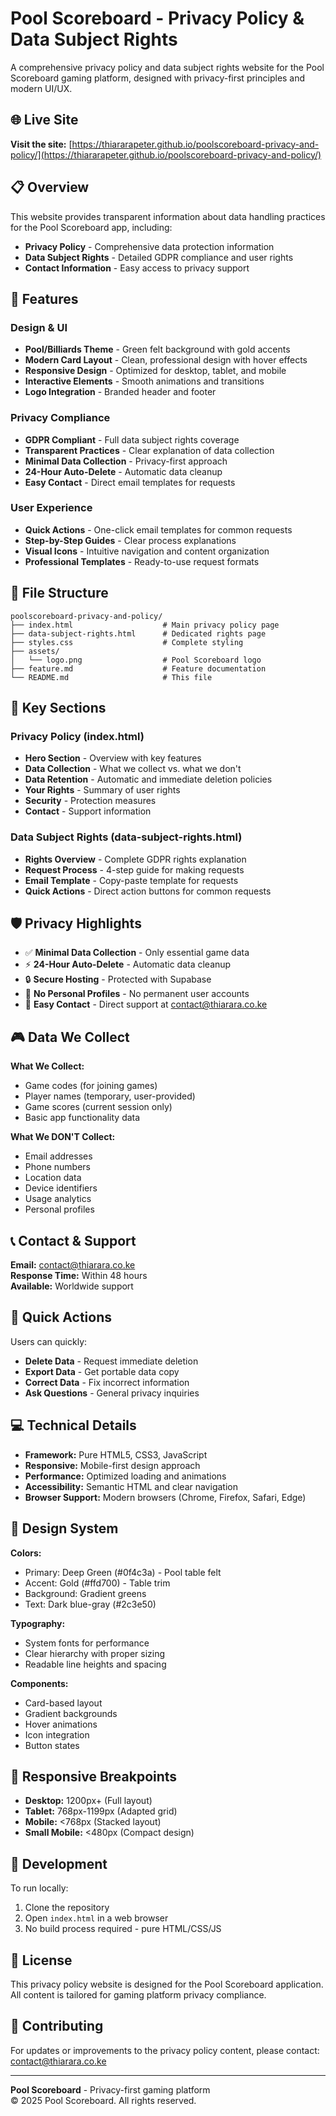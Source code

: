 # Pool Scoreboard - Privacy Policy & Data Subject Rights

A comprehensive privacy policy and data subject rights website for the Pool Scoreboard gaming platform, designed with privacy-first principles and modern UI/UX.

## 🌐 Live Site

**Visit the site:** [https://thiararapeter.github.io/poolscoreboard-privacy-and-policy/](https://thiararapeter.github.io/poolscoreboard-privacy-and-policy/)

## 📋 Overview

This website provides transparent information about data handling practices for the Pool Scoreboard app, including:

- **Privacy Policy** - Comprehensive data protection information
- **Data Subject Rights** - Detailed GDPR compliance and user rights
- **Contact Information** - Easy access to privacy support

## 🎨 Features

### Design & UI
- **Pool/Billiards Theme** - Green felt background with gold accents
- **Modern Card Layout** - Clean, professional design with hover effects
- **Responsive Design** - Optimized for desktop, tablet, and mobile
- **Interactive Elements** - Smooth animations and transitions
- **Logo Integration** - Branded header and footer

### Privacy Compliance
- **GDPR Compliant** - Full data subject rights coverage
- **Transparent Practices** - Clear explanation of data collection
- **Minimal Data Collection** - Privacy-first approach
- **24-Hour Auto-Delete** - Automatic data cleanup
- **Easy Contact** - Direct email templates for requests

### User Experience
- **Quick Actions** - One-click email templates for common requests
- **Step-by-Step Guides** - Clear process explanations
- **Visual Icons** - Intuitive navigation and content organization
- **Professional Templates** - Ready-to-use request formats

## 📁 File Structure

```
poolscoreboard-privacy-and-policy/
├── index.html                    # Main privacy policy page
├── data-subject-rights.html      # Dedicated rights page
├── styles.css                    # Complete styling
├── assets/
│   └── logo.png                  # Pool Scoreboard logo
├── feature.md                    # Feature documentation
└── README.md                     # This file
```

## 🎯 Key Sections

### Privacy Policy (index.html)
- **Hero Section** - Overview with key features
- **Data Collection** - What we collect vs. what we don't
- **Data Retention** - Automatic and immediate deletion policies
- **Your Rights** - Summary of user rights
- **Security** - Protection measures
- **Contact** - Support information

### Data Subject Rights (data-subject-rights.html)
- **Rights Overview** - Complete GDPR rights explanation
- **Request Process** - 4-step guide for making requests
- **Email Template** - Copy-paste template for requests
- **Quick Actions** - Direct action buttons for common requests

## 🛡️ Privacy Highlights

- ✅ **Minimal Data Collection** - Only essential game data
- ⚡ **24-Hour Auto-Delete** - Automatic data cleanup
- 🔒 **Secure Hosting** - Protected with Supabase
- 🚫 **No Personal Profiles** - No permanent user accounts
- 📧 **Easy Contact** - Direct support at contact@thiarara.co.ke

## 🎮 Data We Collect

**What We Collect:**
- Game codes (for joining games)
- Player names (temporary, user-provided)
- Game scores (current session only)
- Basic app functionality data

**What We DON'T Collect:**
- Email addresses
- Phone numbers
- Location data
- Device identifiers
- Usage analytics
- Personal profiles

## 📞 Contact & Support

**Email:** contact@thiarara.co.ke  
**Response Time:** Within 48 hours  
**Available:** Worldwide support

## 🚀 Quick Actions

Users can quickly:
- **Delete Data** - Request immediate deletion
- **Export Data** - Get portable data copy
- **Correct Data** - Fix incorrect information
- **Ask Questions** - General privacy inquiries

## 💻 Technical Details

- **Framework:** Pure HTML5, CSS3, JavaScript
- **Responsive:** Mobile-first design approach
- **Performance:** Optimized loading and animations
- **Accessibility:** Semantic HTML and clear navigation
- **Browser Support:** Modern browsers (Chrome, Firefox, Safari, Edge)

## 🎨 Design System

**Colors:**
- Primary: Deep Green (#0f4c3a) - Pool table felt
- Accent: Gold (#ffd700) - Table trim
- Background: Gradient greens
- Text: Dark blue-gray (#2c3e50)

**Typography:**
- System fonts for performance
- Clear hierarchy with proper sizing
- Readable line heights and spacing

**Components:**
- Card-based layout
- Gradient backgrounds
- Hover animations
- Icon integration
- Button states

## 📱 Responsive Breakpoints

- **Desktop:** 1200px+ (Full layout)
- **Tablet:** 768px-1199px (Adapted grid)
- **Mobile:** <768px (Stacked layout)
- **Small Mobile:** <480px (Compact design)

## 🔧 Development

To run locally:
1. Clone the repository
2. Open `index.html` in a web browser
3. No build process required - pure HTML/CSS/JS

## 📄 License

This privacy policy website is designed for the Pool Scoreboard application. All content is tailored for gaming platform privacy compliance.

## 🤝 Contributing

For updates or improvements to the privacy policy content, please contact: contact@thiarara.co.ke

---

**Pool Scoreboard** - Privacy-first gaming platform  
© 2025 Pool Scoreboard. All rights reserved.
